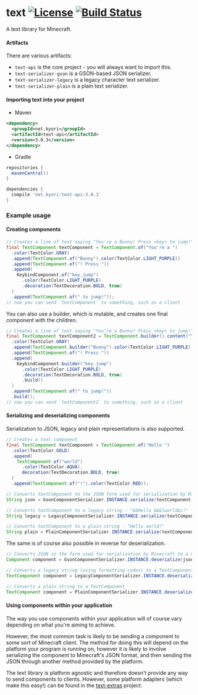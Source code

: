 # text [![License](https://img.shields.io/github/license/KyoriPowered/text.svg)](https://github.com/KyoriPowered/text/blob/master/license.txt) [![Build Status](https://travis-ci.org/KyoriPowered/text.svg?branch=master)](https://travis-ci.org/KyoriPowered/text)

A text library for Minecraft.

#### Artifacts

There are various artifacts:

* `text-api` is the core project - you will always want to import this.
* `text-serializer-gson` is a GSON-based JSON serializer.
* `text-serializer-legacy` is a legacy character text serializer.
* `text-serializer-plain` is a plain text serializer.

#### Importing text into your project

* Maven
```xml
<dependency>
  <groupId>net.kyori</groupId>
  <artifactId>text-api</artifactId>
  <version>3.0.3</version>
</dependency>
```
* Gradle
```gradle
repositories {
  mavenCentral()
}

dependencies {
  compile 'net.kyori:text-api:3.0.3'
}
```

### Example usage

#### Creating components

```java
// Creates a line of text saying "You're a Bunny! Press <key> to jump!", with some colouring and styling.
final TextComponent textComponent = TextComponent.of("You're a ")
  .color(TextColor.GRAY)
  .append(TextComponent.of("Bunny").color(TextColor.LIGHT_PURPLE))
  .append(TextComponent.of("! Press "))
  .append(
    KeybindComponent.of("key.jump")
      .color(TextColor.LIGHT_PURPLE)
      .decoration(TextDecoration.BOLD, true)
  )
  .append(TextComponent.of(" to jump!"));
// now you can send `textComponent` to something, such as a client
```

You can also use a builder, which is mutable, and creates one final component with the children.
```java
// Creates a line of text saying "You're a Bunny! Press <key> to jump!", with some colouring and styling.
final TextComponent textComponent2 = TextComponent.builder().content("You're a ")
  .color(TextColor.GRAY)
  .append(TextComponent.builder("Bunny").color(TextColor.LIGHT_PURPLE).build())
  .append(TextComponent.of("! Press "))
  .append(
    KeybindComponent.builder("key.jump")
      .color(TextColor.LIGHT_PURPLE)
      .decoration(TextDecoration.BOLD, true)
      .build()
  )
  .append(TextComponent.of(" to jump!"))
  .build();
// now you can send `textComponent2` to something, such as a client
```

#### Serializing and deserializing components

Serialization to JSON, legacy and plain representations is also supported.

```java
// Creates a text component
final TextComponent textComponent = TextComponent.of("Hello ")
  .color(TextColor.GOLD)
  .append(
    TextComponent.of("world")
      .color(TextColor.AQUA).
      decoration(TextDecoration.BOLD, true)
  )
  .append(TextComponent.of("!").color(TextColor.RED));

// Converts textComponent to the JSON form used for serialization by Minecraft.
String json = GsonComponentSerializer.INSTANCE.serialize(textComponent);

// Converts textComponent to a legacy string - "&6Hello &b&lworld&c!"
String legacy = LegacyComponentSerializer.INSTANCE.serialize(textComponent, '&');

// Converts textComponent to a plain string - "Hello world!"
String plain = PlainComponentSerializer.INSTANCE.serialize(textComponent);
```

The same is of course also possible in reverse for deserialization.

```java
// Converts JSON in the form used for serialization by Minecraft to a Component
Component component = GsonComponentSerializer.INSTANCE.deserialize(json);

// Converts a legacy string (using formatting codes) to a TextComponent
TextComponent component = LegacyComponentSerializer.INSTANCE.deserialize("&6Hello &b&lworld&c!", '&');

// Converts a plain string to a TextComponent
TextComponent component = PlainComponentSerializer.INSTANCE.deserialize("Hello world!");
```

#### Using components within your application

The way you use components within your application will of course vary depending on what you're aiming to achieve.

However, the most common task is likely to be sending a component to some sort of Minecraft client. The method for doing this will depend on the platform your program is running on, however it is likely to involve serializing the component to Minecraft's JSON format, and then sending the JSON through another method provided by the platform.

The text library is platform agnostic and therefore doesn't provide any way to send components to clients. However, some platform adapters (which make this easy!) can be found in the [text-extras](https://github.com/KyoriPowered/text-extras) project.
